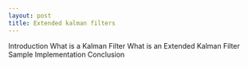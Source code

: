 ```yaml
---
layout: post
title: Extended kalman filters
---
```

Introduction
What is a Kalman Filter
What is an Extended Kalman Filter
Sample Implementation
Conclusion